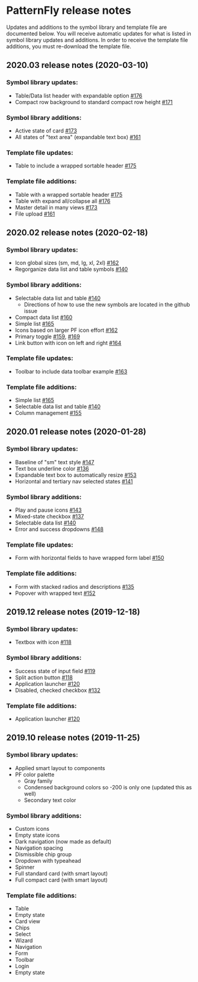 # PatternFly release notes
Updates and additions to the symbol library and template file are documented below. You will receive automatic updates for what is listed in symbol library updates and additions. In order to receive the template file additions, you must re-download the template file.

## 2020.03 release notes (2020-03-10)

### Symbol library updates:
- Table/Data list header with expandable option [#176](https://github.com/patternfly/patternfly-design-kit/issues/176)
- Compact row background to standard compact row height [#171](https://github.com/patternfly/patternfly-design-kit/issues/171)

### Symbol library additions:
- Active state of card [#173](https://github.com/patternfly/patternfly-design-kit/issues/173)
- All states of "text area" (expandable text box) [#161](https://github.com/patternfly/patternfly-design-kit/issues/161)

### Template file updates:
- Table to include a wrapped sortable header [#175](https://github.com/patternfly/patternfly-design-kit/issues/175)

### Template file additions:
- Table with a wrapped sortable header [#175](https://github.com/patternfly/patternfly-design-kit/issues/175)
- Table with expand all/collapse all [#176](https://github.com/patternfly/patternfly-design-kit/issues/176)
- Master detail in many views [#173](https://github.com/patternfly/patternfly-design-kit/issues/173)
- File upload [#161](https://github.com/patternfly/patternfly-design-kit/issues/161)

## 2020.02 release notes (2020-02-18)

### Symbol library updates:
- Icon global sizes (sm, md, lg, xl, 2xl) [#162](https://github.com/patternfly/patternfly-design-kit/issues/162)
- Regorganize data list and table symbols [#140](https://github.com/patternfly/patternfly-design-kit/issues/140)
### Symbol library additions:
- Selectable data list and table [#140](https://github.com/patternfly/patternfly-design-kit/issues/140)
  - Directions of how to use the new symbols are located in the github issue
- Compact data list [#160](https://github.com/patternfly/patternfly-design-kit/issues/160)
- Simple list [#165](https://github.com/patternfly/patternfly-design-kit/issues/165)
- Icons based on larger PF icon effort [#162](https://github.com/patternfly/patternfly-design-kit/issues/162)
- Primary toggle [#159](https://github.com/patternfly/patternfly-design-kit/issues/159), [#169](https://github.com/patternfly/patternfly-design-kit/issues/169)
- Link button with icon on left and right [#164](https://github.com/patternfly/patternfly-design-kit/issues/164)

### Template file updates:
- Toolbar to include data toolbar example [#163](https://github.com/patternfly/patternfly-design-kit/issues/163)

### Template file additions:
- Simple list [#165](https://github.com/patternfly/patternfly-design-kit/issues/165)
- Selectable data list and table [#140](https://github.com/patternfly/patternfly-design-kit/issues/140)
- Column management [#155](https://github.com/patternfly/patternfly-design-kit/issues/155)

## 2020.01 release notes (2020-01-28)

### Symbol library updates:
- Baseline of "sm" text style [#147](https://github.com/patternfly/patternfly-design-kit/issues/147)
- Text box underline color [#136](https://github.com/patternfly/patternfly-design-kit/issues/136)
- Expandable text box to automatically resize [#153](https://github.com/patternfly/patternfly-design-kit/issues/153)
- Horizontal and tertiary nav selected states [#141](https://github.com/patternfly/patternfly-design-kit/issues/141)
### Symbol library additions:
- Play and pause icons [#143](https://github.com/patternfly/patternfly-design-kit/issues/143)
- Mixed-state checkbox [#137](https://github.com/patternfly/patternfly-design-kit/issues/137)
- Selectable data list [#140](https://github.com/patternfly/patternfly-design-kit/issues/140)
- Error and success dropdowns [#148](https://github.com/patternfly/patternfly-design-kit/issues/148)

### Template file updates:
- Form with horizontal fields to have wrapped form label [#150](https://github.com/patternfly/patternfly-design-kit/issues/150)

### Template file additions:
- Form with stacked radios and descriptions [#135](https://github.com/patternfly/patternfly-design-kit/issues/135)
- Popover with wrapped text [#152](https://github.com/patternfly/patternfly-design-kit/issues/152)

## 2019.12 release notes (2019-12-18)

### Symbol library updates:
- Textbox with icon [#118](https://github.com/patternfly/patternfly-design-kit/issues/118)
### Symbol library additions:
- Success state of input field [#119](https://github.com/patternfly/patternfly-design-kit/issues/119)
- Split action button [#118](https://github.com/patternfly/patternfly-design-kit/issues/118)
- Application launcher [#120](https://github.com/patternfly/patternfly-design-kit/issues/120)
- Disabled, checked checkbox [#132](https://github.com/patternfly/patternfly-design-kit/issues/132)

### Template file additions:
- Application launcher [#120](https://github.com/patternfly/patternfly-design-kit/issues/120)

## 2019.10 release notes (2019-11-25)

### Symbol library updates:
- Applied smart layout to components
- PF color palette
  - Gray family
  - Condensed background colors so -200 is only one (updated this as well)
  - Secondary text color
### Symbol library additions:
- Custom icons
- Empty state icons
- Dark navigation (now made as default)
- Navigation spacing
- Dismissible chip group
- Dropdown with typeahead
- Spinner
- Full standard card (with smart layout)
- Full compact card (with smart layout)

### Template file additions:
- Table
- Empty state
- Card view
- Chips
- Select
- Wizard
- Navigation
- Form
- Toolbar
- Login
- Empty state
